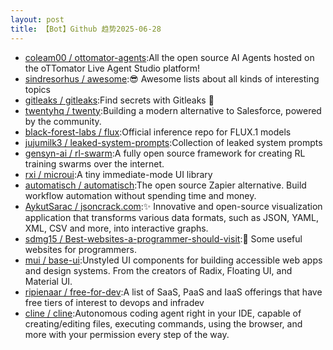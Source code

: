```yaml
---
layout: post
title: 【Bot】Github 趋势2025-06-28
---
```


* [coleam00 / ottomator-agents](https://github.com/coleam00/ottomator-agents):All the open source AI Agents hosted on the oTTomator Live Agent Studio platform!
* [sindresorhus / awesome](https://github.com/sindresorhus/awesome):😎 Awesome lists about all kinds of interesting topics
* [gitleaks / gitleaks](https://github.com/gitleaks/gitleaks):Find secrets with Gitleaks 🔑
* [twentyhq / twenty](https://github.com/twentyhq/twenty):Building a modern alternative to Salesforce, powered by the community.
* [black-forest-labs / flux](https://github.com/black-forest-labs/flux):Official inference repo for FLUX.1 models
* [jujumilk3 / leaked-system-prompts](https://github.com/jujumilk3/leaked-system-prompts):Collection of leaked system prompts
* [gensyn-ai / rl-swarm](https://github.com/gensyn-ai/rl-swarm):A fully open source framework for creating RL training swarms over the internet.
* [rxi / microui](https://github.com/rxi/microui):A tiny immediate-mode UI library
* [automatisch / automatisch](https://github.com/automatisch/automatisch):The open source Zapier alternative. Build workflow automation without spending time and money.
* [AykutSarac / jsoncrack.com](https://github.com/AykutSarac/jsoncrack.com):✨ Innovative and open-source visualization application that transforms various data formats, such as JSON, YAML, XML, CSV and more, into interactive graphs.
* [sdmg15 / Best-websites-a-programmer-should-visit](https://github.com/sdmg15/Best-websites-a-programmer-should-visit):🔗 Some useful websites for programmers.
* [mui / base-ui](https://github.com/mui/base-ui):Unstyled UI components for building accessible web apps and design systems. From the creators of Radix, Floating UI, and Material UI.
* [ripienaar / free-for-dev](https://github.com/ripienaar/free-for-dev):A list of SaaS, PaaS and IaaS offerings that have free tiers of interest to devops and infradev
* [cline / cline](https://github.com/cline/cline):Autonomous coding agent right in your IDE, capable of creating/editing files, executing commands, using the browser, and more with your permission every step of the way.
